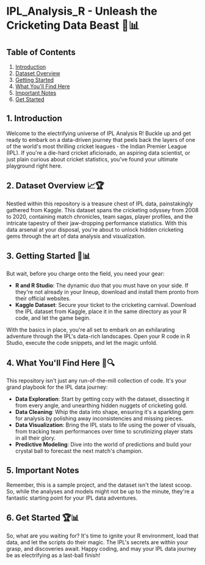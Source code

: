 # IPL_Analysis_R - Unleash the Cricketing Data Beast 🏏📊

## Table of Contents
1. [Introduction](#introduction)
2. [Dataset Overview](#dataset-overview)
3. [Getting Started](#getting-started)
4. [What You'll Find Here](#what-youll-find-here)
5. [Important Notes](#important-notes)
6. [Get Started](#get-started)

<a name="introduction"></a>
## 1. Introduction

Welcome to the electrifying universe of IPL Analysis R! Buckle up and get ready to embark on a data-driven journey that peels back the layers of one of the world's most thrilling cricket leagues - the Indian Premier League (IPL). If you're a die-hard cricket aficionado, an aspiring data scientist, or just plain curious about cricket statistics, you've found your ultimate playground right here.

<a name="dataset-overview"></a>
## 2. Dataset Overview 📈🏆

Nestled within this repository is a treasure chest of IPL data, painstakingly gathered from Kaggle. This dataset spans the cricketing odyssey from 2008 to 2020, containing match chronicles, team sagas, player profiles, and the intricate tapestry of their jaw-dropping performance statistics. With this data arsenal at your disposal, you're about to unlock hidden cricketing gems through the art of data analysis and visualization.

<a name="getting-started"></a>
## 3. Getting Started 🚀📊

But wait, before you charge onto the field, you need your gear:

- **R and R Studio**: The dynamic duo that you must have on your side. If they're not already in your lineup, download and install them pronto from their official websites.
- **Kaggle Dataset**: Secure your ticket to the cricketing carnival. Download the IPL dataset from Kaggle, place it in the same directory as your R code, and let the game begin.

With the basics in place, you're all set to embark on an exhilarating adventure through the IPL's data-rich landscapes. Open your R code in R Studio, execute the code snippets, and let the magic unfold.

<a name="what-youll-find-here"></a>
## 4. What You'll Find Here 📜🔍

This repository isn't just any run-of-the-mill collection of code. It's your grand playbook for the IPL data journey:

- **Data Exploration**: Start by getting cozy with the dataset, dissecting it from every angle, and unearthing hidden nuggets of cricketing gold.
- **Data Cleaning**: Whip the data into shape, ensuring it's a sparkling gem for analysis by polishing away inconsistencies and missing pieces.
- **Data Visualization**: Bring the IPL stats to life using the power of visuals, from tracking team performances over time to scrutinizing player stats in all their glory.
- **Predictive Modeling**: Dive into the world of predictions and build your crystal ball to forecast the next match's champion.

<a name="important-notes"></a>
## 5. Important Notes

Remember, this is a sample project, and the dataset isn't the latest scoop. So, while the analyses and models might not be up to the minute, they're a fantastic starting point for your IPL data adventures.

<a name="get-started"></a>
## 6. Get Started 🏆📊

So, what are you waiting for? It's time to ignite your R environment, load that data, and let the scripts do their magic. The IPL's secrets are within your grasp, and discoveries await. Happy coding, and may your IPL data journey be as electrifying as a last-ball finish!

